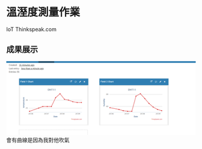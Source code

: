 # 溫溼度測量作業
IoT Thinkspeak.com<br>
## 成果展示<br>
![](https://github.com/kaoethan/MCU-project/blob/main/images/346161727_246609404621194_476624291918512647_n.png?raw=true)<br>
會有曲線是因為我對他吹氣
